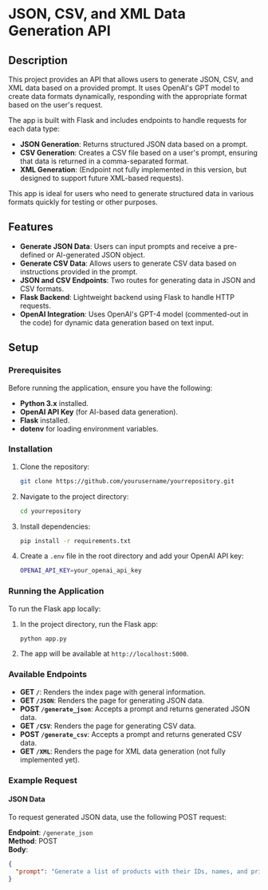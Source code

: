 # JSON, CSV, and XML Data Generation API

## Description

This project provides an API that allows users to generate JSON, CSV, and XML data based on a provided prompt. It uses OpenAI's GPT model to create data formats dynamically, responding with the appropriate format based on the user's request.

The app is built with Flask and includes endpoints to handle requests for each data type:

- **JSON Generation**: Returns structured JSON data based on a prompt.
- **CSV Generation**: Creates a CSV file based on a user's prompt, ensuring that data is returned in a comma-separated format.
- **XML Generation**: (Endpoint not fully implemented in this version, but designed to support future XML-based requests).

This app is ideal for users who need to generate structured data in various formats quickly for testing or other purposes.

## Features

- **Generate JSON Data**: Users can input prompts and receive a pre-defined or AI-generated JSON object.
- **Generate CSV Data**: Allows users to generate CSV data based on instructions provided in the prompt.
- **JSON and CSV Endpoints**: Two routes for generating data in JSON and CSV formats.
- **Flask Backend**: Lightweight backend using Flask to handle HTTP requests.
- **OpenAI Integration**: Uses OpenAI's GPT-4 model (commented-out in the code) for dynamic data generation based on text input.

## Setup

### Prerequisites

Before running the application, ensure you have the following:

- **Python 3.x** installed.
- **OpenAI API Key** (for AI-based data generation).
- **Flask** installed.
- **dotenv** for loading environment variables.

### Installation

1. Clone the repository:
    ```bash
    git clone https://github.com/yourusername/yourrepository.git
    ```

2. Navigate to the project directory:
    ```bash
    cd yourrepository
    ```

3. Install dependencies:
    ```bash
    pip install -r requirements.txt
    ```

4. Create a `.env` file in the root directory and add your OpenAI API key:
    ```bash
    OPENAI_API_KEY=your_openai_api_key
    ```

### Running the Application

To run the Flask app locally:

1. In the project directory, run the Flask app:
    ```bash
    python app.py
    ```

2. The app will be available at `http://localhost:5000`.

### Available Endpoints

- **GET `/`**: Renders the index page with general information.
- **GET `/JSON`**: Renders the page for generating JSON data.
- **POST `/generate_json`**: Accepts a prompt and returns generated JSON data.
- **GET `/CSV`**: Renders the page for generating CSV data.
- **POST `/generate_csv`**: Accepts a prompt and returns generated CSV data.
- **GET `/XML`**: Renders the page for XML data generation (not fully implemented yet).

### Example Request

#### JSON Data

To request generated JSON data, use the following POST request:

**Endpoint**: `/generate_json`  
**Method**: POST  
**Body**:
```json
{
  "prompt": "Generate a list of products with their IDs, names, and prices."
}
